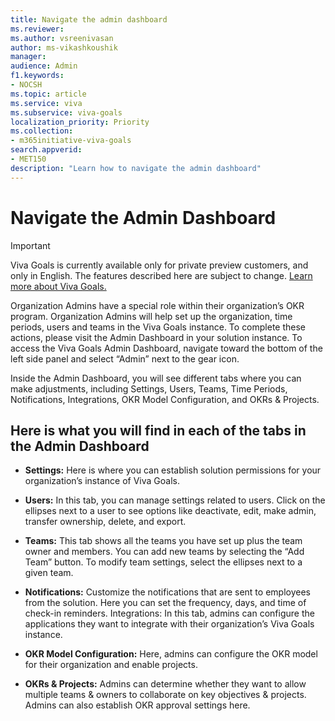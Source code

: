 ```yaml
---
title: Navigate the admin dashboard
ms.reviewer: 
ms.author: vsreenivasan
author: ms-vikashkoushik
manager: 
audience: Admin
f1.keywords:
- NOCSH
ms.topic: article
ms.service: viva
ms.subservice: viva-goals
localization_priority: Priority
ms.collection:  
- m365initiative-viva-goals  
search.appverid:
- MET150
description: "Learn how to navigate the admin dashboard"
---
```

# Navigate the Admin Dashboard

> [!IMPORTANT]
> Viva Goals is currently available only for private preview customers, and only in English. The features described here are subject to change. [Learn more about Viva Goals.](https://go.microsoft.com/fwlink/?linkid=2189933)

Organization Admins have a special role within their organization’s OKR 
program. Organization Admins will help set up the organization, time periods, 
users and teams in the Viva Goals instance. To complete these actions, please 
visit the Admin Dashboard in your solution instance. To access the Viva Goals 
Admin Dashboard, navigate toward the bottom of the left side panel and select 
“Admin” next to the gear icon.

Inside the Admin Dashboard, you will see different tabs where you can make 
adjustments, including Settings, Users, Teams, Time Periods, Notifications, 
Integrations, OKR Model Configuration, and OKRs & Projects.

## Here is what you will find in each of the tabs in the Admin Dashboard

- **Settings:** Here is where you can establish solution permissions for your 
organization’s instance of Viva Goals.

- **Users:** In this tab, you can manage settings related to users. Click on the 
ellipses next to a user to see options like deactivate, edit, make admin, transfer 
ownership, delete, and export.

- **Teams:** This tab shows all the teams you have set up plus the team owner and 
members. You can add new teams by selecting the “Add Team” button. To 
modify team settings, select the ellipses next to a given team. 

- **Notifications:** Customize the notifications that are sent to employees from the 
solution. Here you can set the frequency, days, and time of check-in reminders. 
Integrations: In this tab, admins can configure the applications they want to 
integrate with their organization’s Viva Goals instance.

- **OKR Model Configuration:** Here, admins can configure the OKR model for their 
organization and enable projects.

- **OKRs & Projects:** Admins can determine whether they want to allow multiple 
teams & owners to collaborate on key objectives & projects. Admins can also 
establish OKR approval settings here.


